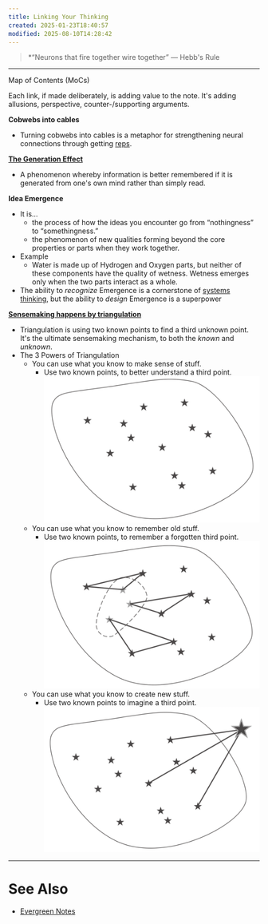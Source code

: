 ```yaml
---
title: Linking Your Thinking
created: 2025-01-23T18:40:57
modified: 2025-08-10T14:28:42
---
```


> *“Neurons that fire together wire together” — Hebb's Rule

---

Map of Contents (MoCs)

Each link, if made deliberately, is adding value to the note. It's adding allusions, perspective, counter-/supporting arguments.

**Cobwebs into cables**

* Turning cobwebs into cables is a metaphor for strengthening neural connections through getting [reps](Deliberate%20Practice.md).

**[The Generation Effect](https://en.wikipedia.org/wiki/Generation_effect)**
* A phenomenon whereby information is better remembered if it is generated from one's own mind rather than simply read.

**Idea Emergence**
* It is…
	* the process of how the ideas you encounter go from “nothingness” to “somethingness.”
	* the phenomenon of new qualities forming beyond the core properties or parts when they work together.
* Example
	* Water is made up of Hydrogen and Oxygen parts, but neither of these components have the quality of wetness. Wetness emerges only when the two parts interact as a whole.
* The ability to _recognize_ Emergence is a cornerstone of [systems thinking](Systems%20Thinking.md), but the ability to _design_ Emergence is a superpower

**[Sensemaking happens by triangulation](https://notes.linkingyourthinking.com/Cards/Sensemaking+happens+by+triangulation)**
* Triangulation is using two known points to find a third unknown point. It's the ultimate sensemaking mechanism, to both the _known_ and _unknown_.
* The 3 Powers of Triangulation
	* You can use what you know to make sense of stuff.
		* Use two known points, to better understand a third point.
			![](../_attachments/7d1deedf96f9e1308ebcddb33221d6c3.png)
	* You can use what you know to remember old stuff.
		* Use two known points, to remember a forgotten third point.
			![](../_attachments/11ce048aded84135c7dfe14fa160f9db.png)
	* You can use what you know to create new stuff.
		* Use two known points to imagine a third point.
			![](../_attachments/f1c3d7c342c725ec9ef725645ceb5bf9.png)

---

# See Also

* [Evergreen Notes](Evergreen%20Notes.md)
